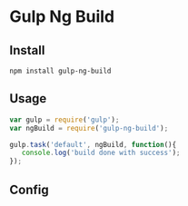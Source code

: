 # Gulp Ng Build

## Install

    npm install gulp-ng-build
    
## Usage

```javascript
var gulp = require('gulp');
var ngBuild = require('gulp-ng-build');

gulp.task('default', ngBuild, function(){
   console.log('build done with success'); 
});

```

## Config